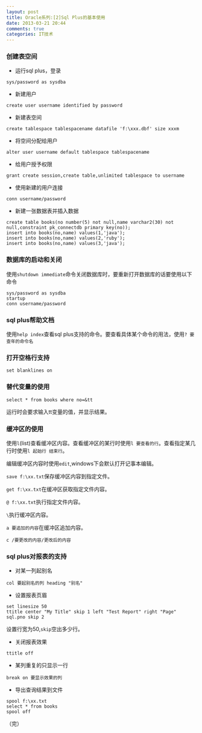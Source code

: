 ```yaml
---
layout: post
title: Oracle系列:[2]Sql Plus的基本使用
date: 2013-03-21 20:44
comments: true
categories: IT技术
---
```

### 创建表空间

- 运行sql plus，登录

```
sys/password as sysdba
```

- 新建用户

```
create user username identified by password
```

- 新建表空间

```
create tablespace tablespacename datafile 'f:\xxx.dbf' size xxxm
```

- 将空间分配给用户

```
alter user username default tablespace tablespacename
```

<!-- more -->

- 给用户授予权限

```
grant create session,create table,unlimited tablespace to username
```

- 使用新建的用户连接

```
conn username/password
```

- 新建一张数据表并插入数据

```
create table books(no number(5) not null,name varchar2(30) not null,constraint pk_connectdb primary key(no));
insert into books(no,name) values(1,'java');
insert into books(no,name) values(2,'ruby');
insert into books(no,name) values(3,'java');
```

### 数据库的启动和关闭
使用`shutdown immediate`命令关闭数据库时，要重新打开数据库的话要使用以下命令

```
sys/password as sysdba
startup
conn username/password
```

### sql plus帮助文档
使用`help index`查看sql plus支持的命令。要查看具体某个命令的用法，使用`? 要查年的命令名`

### 打开空格行支持

```
set blanklines on
```

### 替代变量的使用

```
select * from books where no=&tt
```

运行时会要求输入tt变量的值，并显示结果。

### 缓冲区的使用
使用`l`(list)查看缓冲区内容。查看缓冲区的某行时使用`l 要查看的行`。查看指定某几行时使用`l 起始行 结束行`。

编辑缓冲区内容时使用`edit`,windows下会默认打开记事本编辑。

`save f:\xx.txt`保存缓冲区内容到指定文件。

`get f:\xx.txt`在缓冲区获取指定文件内容。

`@ f:\xx.txt`执行指定文件内容。

`\`执行缓冲区内容。

`a 要追加的内容`在缓冲区追加内容。

`c /要更改的内容/更改后的内容`

### sql plus对报表的支持
- 对某一列起别名

`col 要起别名的列 heading "别名"`

- 设置报表页眉

```
set linesize 50
ttitle center "My Title" skip 1 left "Test Report" right "Page" sql.pno skip 2
```

设置行宽为50,`skip`空出多少行。

- 关闭报表效果

```
ttitle off
```

- 某列重复的只显示一行

```
break on 要显示效果的列
```

- 导出查询结果到文件

```
spool f:\xx.txt
select * from books
spool off
```

（完）
